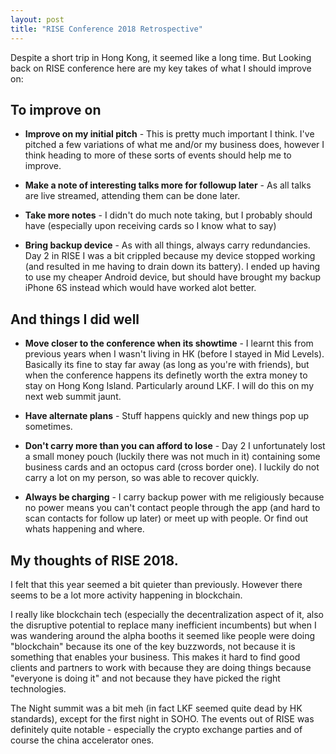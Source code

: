 ```yaml
---
layout: post
title: "RISE Conference 2018 Retrospective"
---
```


Despite a short trip in Hong Kong, it seemed like a long time. But Looking back on RISE conference here are my key takes of what I should improve on:

## To improve on

* **Improve on my initial pitch** - This is pretty much important I think. I've pitched a few variations of what me and/or my business does, however I think heading to more of these sorts of events should help me to improve.

* **Make a note of interesting talks more for followup later** - As all talks are live streamed, attending them can be done later.

* **Take more notes** - I didn't do much note taking, but I probably should have (especially upon receiving cards so I know what to say)

* **Bring backup device** - As with all things, always carry redundancies. Day 2 in RISE I was a bit crippled because my device stopped working (and resulted in me having to drain down its battery). I ended up having to use my cheaper Android device, but should have brought my backup iPhone 6S instead which would have worked alot better.

## And things I did well

* **Move closer to the conference when its showtime** - I learnt this from previous years when I wasn't living in HK (before I stayed in Mid Levels). Basically its fine to stay far away (as long as you're with friends), but when the conference happens its definetly worth the extra money to stay on Hong Kong Island. Particularly around LKF. I will do this on my next web summit jaunt.

* **Have alternate plans** - Stuff happens quickly and new things pop up sometimes.

* **Don't carry more than you can afford to lose** - Day 2 I unfortunately lost a small money pouch (luckily there was not much in it) containing some business cards and an octopus card (cross border one). I luckily do not carry a lot on my person, so was able to recover quickly.

* **Always be charging** - I carry backup power with me religiously because no power means you can't contact people through the app (and hard to scan contacts for follow up later) or meet up with people. Or find out whats happening and where.

## My thoughts of RISE 2018.

I felt that this year seemed a bit quieter than previously. However there seems to be a lot more activity happening in blockchain.

I really like blockchain tech (especially the decentralization aspect of it, also the disruptive potential to replace many inefficient incumbents) but when I was wandering around the alpha booths it seemed like people were doing "blockchain" because its one of the key buzzwords, not because it is something that enables your business. This makes it hard to find good clients and partners to work with because they are doing things because "everyone is doing it" and not because they have picked the right technologies.

The Night summit was a bit meh (in fact LKF seemed quite dead by HK standards), except for the first night in SOHO. The events out of RISE was definitely quite notable - especially the crypto exchange parties and of course the china accelerator ones.

